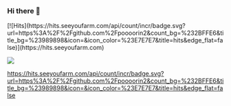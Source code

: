 ### Hi there 👋

<!--
**poooorin2/poooorin2** is a ✨ _special_ ✨ repository because its `README.md` (this file) appears on your GitHub profile.

Here are some ideas to get you started:

- 🔭 I’m currently working on ...
- 🌱 I’m currently learning ...
- 👯 I’m looking to collaborate on ...
- 🤔 I’m looking for help with ...
- 💬 Ask me about ...
- 📫 How to reach me: ...
- 😄 Pronouns: ...
- ⚡ Fun fact: ...
-->



<div align=left>
[![Hits](https://hits.seeyoufarm.com/api/count/incr/badge.svg?url=https%3A%2F%2Fgithub.com%2Fpoooorin2&count_bg=%232BFFE6&title_bg=%23989898&icon=&icon_color=%23E7E7E7&title=hits&edge_flat=false)](https://hits.seeyoufarm.com)
</div>


<a href="https://hits.seeyoufarm.com"><img src="https://hits.seeyoufarm.com/api/count/incr/badge.svg?url=https%3A%2F%2Fgithub.com%2Fpoooorin2&count_bg=%232BFFE6&title_bg=%23989898&icon=&icon_color=%23E7E7E7&title=hits&edge_flat=false"/></a>

https://hits.seeyoufarm.com/api/count/incr/badge.svg?url=https%3A%2F%2Fgithub.com%2Fpoooorin2&count_bg=%232BFFE6&title_bg=%23989898&icon=&icon_color=%23E7E7E7&title=hits&edge_flat=false
